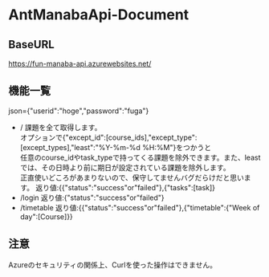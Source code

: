 # AntManabaApi-Document
## BaseURL  
https://fun-manaba-api.azurewebsites.net/
## 機能一覧
json={"userid":"hoge","password":"fuga"}
- /
  課題を全て取得します。  
  オプションで{"except_id":[course_ids],"except_type":[except_types],"least":"%Y-%m-%d %H:%M"}をつかうと  
  任意のcourse_idやtask_typeで持ってくる課題を除外できます。また、leastでは、その日時より前に期日が設定されている課題を除外します。  
  正直使いどころがあまりないので、保守してませんバグだらけだと思います。
  返り値:{{"status":"success"or"failed"},{"tasks":[task]}
- /login
  返り値:{"status":"success"or"failed"}
- /timetable
  返り値:{{"status":"success"or"failed"},{"timetable":{"Week of day":[Course]}}
## 注意
Azureのセキュリティの関係上、Curlを使った操作はできません。
